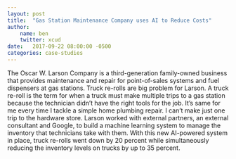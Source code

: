 ```yaml
---
layout: post
title:  "Gas Station Maintenance Company uses AI to Reduce Costs"
author: 
    name: ben
    twitter: xcud
date:   2017-09-22 08:00:00 -0500
categories: case-studies
---
```

The Oscar W. Larson Company is a third-generation family-owned business that 
provides maintenance and repair for point-of-sales systems and fuel dispensers 
at gas stations. Truck re-rolls are big problem for Larson. A truck re-roll is 
the term for when a truck must make multiple trips to a gas station because the 
technician didn’t have the right tools for the job. It’s same for me every time 
I tackle a simple home plumbing repair. I can’t make just one trip to the hardware 
store. Larson worked with external partners, an external consultant and Google, 
to build a machine learning system to manage the inventory that technicians take 
with them. With this new AI-powered system in place, truck re-rolls went down by 
20 percent while simultaneously reducing the inventory levels on trucks by up to 
35 percent.
